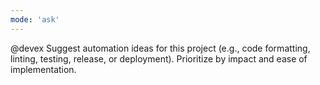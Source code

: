 ```yaml
---
mode: 'ask'
---
```


@devex Suggest automation ideas for this project (e.g., code formatting, linting, testing, release,
or deployment). Prioritize by impact and ease of implementation.
